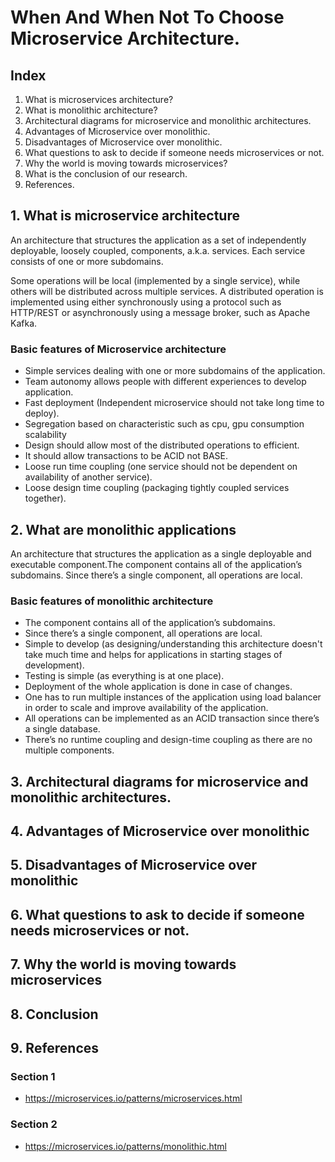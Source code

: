 # When And When Not To Choose Microservice Architecture.

## Index

1. What is microservices architecture?
2. What is monolithic architecture?
3. Architectural diagrams for microservice and monolithic architectures.
4. Advantages of Microservice over monolithic.
5. Disadvantages of Microservice over monolithic.
6. What questions to ask to decide if someone needs microservices or not.
7. Why the world is moving towards microservices?
8. What is the conclusion of our research.
9. References.

## 1. What is microservice architecture

An architecture that structures the application as a set of independently deployable, loosely coupled, components, a.k.a. services. Each service consists of one or more subdomains.

Some operations will be local (implemented by a single service), while others will be distributed across multiple services. A distributed operation is implemented using either synchronously using a protocol such as HTTP/REST or asynchronously using a message broker, such as Apache Kafka.

### Basic features of Microservice architecture

- Simple services dealing with one or more subdomains of the application.
- Team autonomy allows people with different experiences to develop application.
- Fast deployment (Independent microservice should not take long time to deploy).
- Segregation based on characteristic such as cpu, gpu consumption scalability
- Design should allow most of the distributed operations to efficient.
- It should allow transactions to be ACID not BASE.
- Loose run time coupling (one service should not be dependent on availability of another service).
- Loose design time coupling (packaging tightly coupled services together).

## 2. What are monolithic applications

An architecture that structures the application as a single deployable and executable component.The component contains all of the application’s subdomains. Since there’s a single component, all operations are local.

### Basic features of monolithic architecture

- The component contains all of the application’s subdomains.
- Since there’s a single component, all operations are local.
- Simple to develop (as designing/understanding this architecture doesn't take much time and helps for applications in starting stages of development).
- Testing is simple (as everything is at one place).
- Deployment of the whole application is done in case of changes.
- One has to run multiple instances of the application using load balancer in order to scale and improve availability of the application.
- All operations can be implemented as an ACID transaction since there’s a single database.
- There’s no runtime coupling and design-time coupling as there are no multiple components.

## 3. Architectural diagrams for microservice and monolithic architectures.

## 4. Advantages of Microservice over monolithic

## 5. Disadvantages of Microservice over monolithic

## 6. What questions to ask to decide if someone needs microservices or not.

## 7. Why the world is moving towards microservices

## 8. Conclusion

## 9. References

### Section 1

- https://microservices.io/patterns/microservices.html

### Section 2

- https://microservices.io/patterns/monolithic.html
